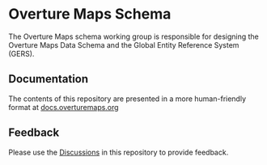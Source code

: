 Overture Maps Schema
===

The Overture Maps schema working group is responsible for designing the Overture Maps Data Schema and the Global Entity Reference System (GERS).

## Documentation
The contents of this repository are presented in a more human-friendly format at [docs.overturemaps.org](https://docs.overturemaps.org/)

## Feedback
Please use the [Discussions](https://github.com/OvertureMaps/schema/discussions) in this repository to provide feedback.

